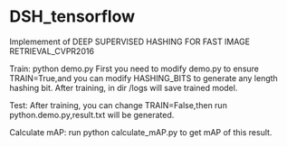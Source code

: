 # DSH_tensorflow
Implemement of DEEP SUPERVISED HASHING FOR FAST IMAGE RETRIEVAL_CVPR2016


Train:
    python demo.py
    First you need to modify demo.py to ensure TRAIN=True,and you can modify HASHING_BITS to generate any length hashing bit.
	After training, in dir /logs will save trained model.

Test:
    After training, you can change TRAIN=False,then run python.demo.py,result.txt will be generated.

Calculate mAP:
    run python calculate_mAP.py to get mAP of this result.  

